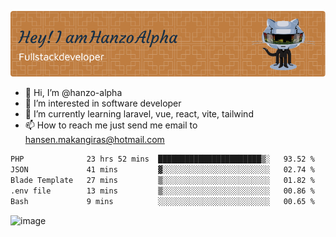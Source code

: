 ![Header](./github-header-image.png)

- 👋 Hi, I’m @hanzo-alpha
- 👀 I’m interested in software developer
- 🌱 I’m currently learning laravel, vue, react, vite, tailwind
- 📫 How to reach me just send me email to hansen.makangiras@hotmail.com 

<!---
hanzo-alpha/hanzo-alpha is a ✨ special ✨ repository because its `README.md` (this file) appears on your GitHub profile.
You can click the Preview link to take a look at your changes.
--->

<!--START_SECTION:waka-->

```txt
PHP              23 hrs 52 mins  ███████████████████████▒░   93.52 %
JSON             41 mins         ▓░░░░░░░░░░░░░░░░░░░░░░░░   02.74 %
Blade Template   27 mins         ▒░░░░░░░░░░░░░░░░░░░░░░░░   01.82 %
.env file        13 mins         ▒░░░░░░░░░░░░░░░░░░░░░░░░   00.86 %
Bash             9 mins          ░░░░░░░░░░░░░░░░░░░░░░░░░   00.65 %
```

<!--END_SECTION:waka-->

![image](https://github.com/hanzo-alpha/hanzo-alpha/assets/111342797/c4bd2977-6123-4017-8652-6e166259b484)

